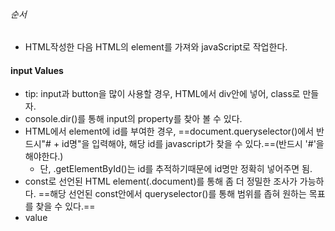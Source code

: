 
###### 순서
- HTML작성한 다음 HTML의 element를 가져와 javaScript로 작업한다.
#### input Values
- tip: input과 button을 많이 사용할 경우, HTML에서 div안에 넣어, class로 만들자.
- console.dir()를 통해  input의 property를 찾아 볼 수 있다.
- HTML에서 element에 id를 부여한 경우, ==document.queryselector()에서 반드시"# + id명"을 입력해야, 해당 id를 javascript가 찾을 수 있다.==(반드시 '#'을 해야한다.)
	- 단, .getElementById()는 id를 추적하기때문에 id명만 정확히 넣어주면 됨.
- const로 선언된 HTML element(.document)를 통해 좀 더 정밀한 조사가 가능하다. ==해당 선언된 const안에서 queryselector()를 통해 범위를 좁혀 원하는 목표를 찾을 수 있다.==
- value